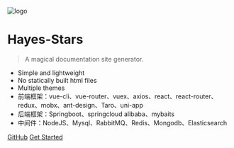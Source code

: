 ![logo](https://docsify.js.org/_media/icon.svg)

# Hayes-Stars

> A magical documentation site generator.

- Simple and lightweight
- No statically built html files
- Multiple themes
- 前端框架：vue-cli、vue-router、vuex、axios、react、react-router、redux、mobx、ant-design、Taro、uni-app
- 后端框架：Springboot、springcloud alibaba、mybaits
- 中间件：NodeJS、Mysql、RabbitMQ、Redis、Mongodb、Elasticsearch

[GitHub](https://hayes-stars.github.io/Hayes-Stars-Notebook/#/)
[Get Started](#Hayes-Stars-Notebook)
